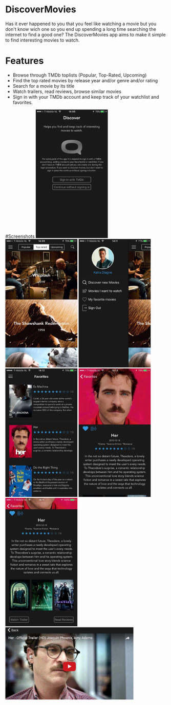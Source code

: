 # DiscoverMovies

Has it ever happened to you that you feel like watching a movie but you don't know wich one so you end up spending a long time searching the internet to find a good one? The DiscoverMovies app aims to make it simple to find interesting movies to watch. 

# Features
-	Browse through TMDb toplists (Popular, Top-Rated, Upcoming)
-	Find the top rated movies by release year and/or genre and/or rating
-	Search for a movie by its title
-	Watch trailers, read reviews, browse similar movies
-	Sign in with your TMDb account and keep track of your watchlist and favorites.

#Screenshots
<img src="Screenshots/LoginScreen.jpg" width="225" height="400"/>
<img src="Screenshots/HomeScreen.jpg" width="225" height="400"/>
<img src="Screenshots/SideMenu.jpg" width="225" height="400"/>
<img src="Screenshots/FavoriteList.jpg" width="225" height="400"/>
<img src="Screenshots/DetailScreen.jpg" width="225" height="400"/>
<img src="Screenshots/DetailScreen2.jpg" width="225" height="400"/>
<img src="Screenshots/TrailerScreen.jpg" width="400" height="225"/>
